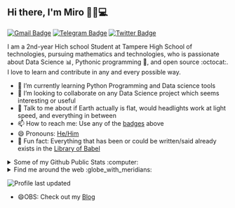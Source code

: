 ## Hi there, I'm Miro 👋🏼💻

[![Gmail Badge](https://img.shields.io/badge/-mirosopa@gmail.com-c14438?style=flat&logo=Gmail&logoColor=white)](mailto:mirosopa@gmail.com "Connect via Email")
[![Telegram Badge](https://img.shields.io/badge/-@sopanem-0088CC?style=flat&logo=Telegram&logoColor=white)](https://t.me/sopanem "Contact on Telegram")
[![Twitter Badge](https://img.shields.io/badge/-@sopanenm-00acee?style=flat&logo=Twitter&logoColor=white)](https://twitter.com/intent/follow?screen_name=samujjwaal "Follow on Twitter")

I am a 2nd-year Hich school Student at Tampere High School of technologies, pursuing mathematics and technologies, who is passionate about Data Science :bar_chart:, Pythonic programming :snake:, and open source :octocat:. I love to learn and contribute in any and every possible way.

- 🌱 I’m currently learning Python Programming and Data science tools
- 👯 I’m looking to collaborate on any Data Science project which seems interesting or useful
- 💬 Talk to me about if Earth actually is flat, would headlights work at light speed, and everything in between
- 📫 How to reach me: Use any of the [badges](#hi-there-im-miro-) above
- 😄 Pronouns: [He/Him](https://www.mypronouns.org/he-him)
- 👾 Fun fact: Everything that has been or could be written/said already exists in the [Library of Babel](https://libraryofbabel.info/)

<details>
  <summary>Some of my Github Public Stats :computer:</summary>
  
  [![My Github Stats](https://github-readme-stats.vercel.app/api?username=sopanem&show_icons=true&title_color=fff&icon_color=79ff97&text_color=9f9f9f&bg_color=151515)](https://github.com/sopanem)

  ![Profile Views](https://komarev.com/ghpvc/?username=sopanem&color=blue)
  ----
  
</details>

<details>
  <summary>Find me around the web :globe_with_meridians:</summary>
  
[![DEV Badge](https://img.shields.io/badge/-sopanem-0A0A0A?style=flat&logo=dev.to&logoColor=white)](https://dev.to/sopanem)
[![StackOverflow Badge](https://img.shields.io/badge/-sopanem-FE7A16?style=flat&logo=Stack%20Overflow&logoColor=white&)](https://stackoverflow.com/users/12843322/sopanem?tab=profile)
[![Instagram Badge](https://img.shields.io/badge/-Instagram-C13584?style=flat&logo=Instagram&logoColor=white)](https://www.instagram.com/sopanem/ "Follow on Instagram")
[![Spotify Badge](https://img.shields.io/badge/-Spotify-1DB954?style=flat&logo=Spotify&logoColor=white)](https://open.spotify.com/user/22ydzsykc57ailqsqbn4ycwsq "My Spotify playlists")
[![Reddit Badge](https://img.shields.io/badge/-u/mirosopv-FF4500?style=flat&logo=Reddit&logoColor=white)](https://www.reddit.com/user/mirosopv/ "Find on Reddit")
----

</details>

![Profile last updated](https://img.shields.io/github/last-commit/sopanem/sopanem/master?label=Last%20updated&style=flat)

- 😄OBS: Check out my [Blog](https://sopanem.github.io/blog)
